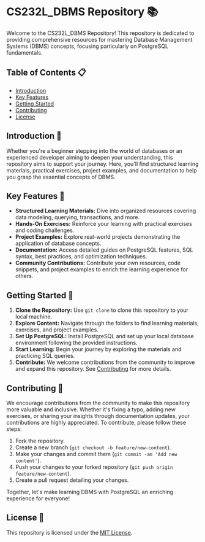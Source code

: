 # CS232L_DBMS Repository 📚

Welcome to the CS232L_DBMS Repository! This repository is dedicated to providing comprehensive resources for mastering Database Management Systems (DBMS) concepts, focusing particularly on PostgreSQL fundamentals.

## Table of Contents 📋

- [Introduction](#introduction)
- [Key Features](#key-features)
- [Getting Started](#getting-started)
- [Contributing](#contributing)
- [License](#license)

## Introduction 🌟

Whether you're a beginner stepping into the world of databases or an experienced developer aiming to deepen your understanding, this repository aims to support your journey. Here, you'll find structured learning materials, practical exercises, project examples, and documentation to help you grasp the essential concepts of DBMS.

## Key Features 🔑

- **Structured Learning Materials:** Dive into organized resources covering data modeling, querying, transactions, and more.
- **Hands-On Exercises:** Reinforce your learning with practical exercises and coding challenges.
- **Project Examples:** Explore real-world projects demonstrating the application of database concepts.
- **Documentation:** Access detailed guides on PostgreSQL features, SQL syntax, best practices, and optimization techniques.
- **Community Contributions:** Contribute your own resources, code snippets, and project examples to enrich the learning experience for others.

## Getting Started 🚀

1. **Clone the Repository:** Use `git clone` to clone this repository to your local machine.
2. **Explore Content:** Navigate through the folders to find learning materials, exercises, and project examples.
3. **Set Up PostgreSQL:** Install PostgreSQL and set up your local database environment following the provided instructions.
4. **Start Learning:** Begin your journey by exploring the materials and practicing SQL queries.
5. **Contribute:** We welcome contributions from the community to improve and expand this repository. See [Contributing](#contributing) for more details.

## Contributing 🤝

We encourage contributions from the community to make this repository more valuable and inclusive. Whether it's fixing a typo, adding new exercises, or sharing your insights through documentation updates, your contributions are highly appreciated. To contribute, please follow these steps:

1. Fork the repository.
2. Create a new branch (`git checkout -b feature/new-content`).
3. Make your changes and commit them (`git commit -am 'Add new content'`).
4. Push your changes to your forked repository (`git push origin feature/new-content`).
5. Create a pull request detailing your changes.

Together, let's make learning DBMS with PostgreSQL an enriching experience for everyone!

## License 📝

This repository is licensed under the [MIT License](LICENSE).
